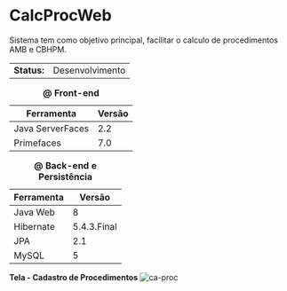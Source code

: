 # CalcProcWeb

Sistema tem como objetivo principal, facilitar o calculo de procedimentos AMB e CBHPM.

<table>
  <tr>
    <td><b>Status:</b></td>
    <td>Desenvolvimento</td>
  </tr>
</table>

<table>
  <caption><b> @ Front-end</b></caption>
  <thead>
    <th>Ferramenta</th>
    <th>Versão</th>
  </thead>
  <tbody>
    <tr>
      <td>Java ServerFaces</td>
      <td>2.2</td>
    </tr>
    <tr>
      <td>Primefaces</td>
      <td>7.0</td>
    </tr>
  </tbody>
</table>



<table>
  <caption><b> @ Back-end e Persistência</b></caption>
  <thead>
    <th>Ferramenta</th>
    <th>Versão</th>
  </thead>
  <tbody>
    <tr>
      <td>Java Web</td>
      <td>8</td>
    </tr>
    <tr>
      <td>Hibernate</td>
      <td>5.4.3.Final</td>
    </tr>
    <tr>
      <td>JPA</td>
      <td>2.1</td>
    </tr>
    <tr>
      <td>MySQL</td>
      <td>5</td>
    </tr>
  </tbody>
</table>

<b>Tela - Cadastro de Procedimentos</b>
![ca-proc](https://user-images.githubusercontent.com/45743353/62048633-c1e1bd00-b1e3-11e9-914b-85c8e3a64bd6.PNG)
